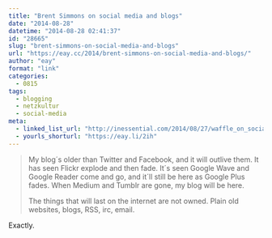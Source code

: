 ```yaml
---
title: "Brent Simmons on social media and blogs"
date: "2014-08-28"
datetime: "2014-08-28 02:41:37"
id: "28665"
slug: "brent-simmons-on-social-media-and-blogs"
url: "https://eay.cc/2014/brent-simmons-on-social-media-and-blogs/"
author: "eay"
format: "link"
categories:
  - 0815
tags:
  - blogging
  - netzkultur
  - social-media
meta:
  - linked_list_url: "http://inessential.com/2014/08/27/waffle_on_social_media"
  - yourls_shorturl: "https://eay.li/2ih"
---
```


> My blog´s older than Twitter and Facebook, and it will outlive them. It has seen Flickr explode and then fade. It´s seen Google Wave and Google Reader come and go, and it´ll still be here as Google Plus fades. When Medium and Tumblr are gone, my blog will be here.
> 
> The things that will last on the internet are not owned. Plain old websites, blogs, RSS, irc, email.

Exactly.
